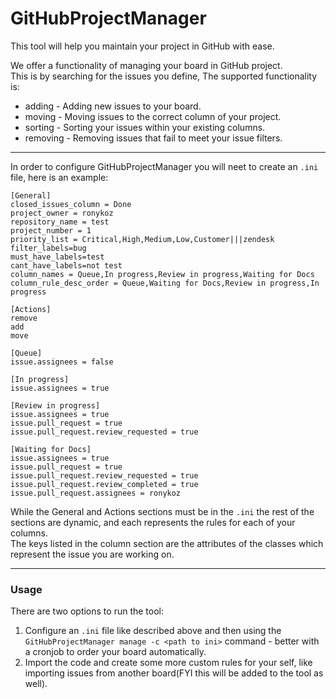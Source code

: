 # GitHubProjectManager
This tool will help you maintain your project in GitHub with ease.

We offer a functionality of managing your board in GitHub project.  
This is by searching for the issues you define, The supported functionality is:
* adding - Adding new issues to your board.
* moving - Moving issues to the correct column of your project.
* sorting - Sorting your issues within your existing columns.
* removing - Removing issues that fail to meet your issue filters.
 
___ 
In order to configure GitHubProjectManager you will neet to create an `.ini` file, here is an example: 
```buildoutcfg
[General]
closed_issues_column = Done
project_owner = ronykoz
repository_name = test
project_number = 1
priority_list = Critical,High,Medium,Low,Customer|||zendesk
filter_labels=bug
must_have_labels=test
cant_have_labels=not test
column_names = Queue,In progress,Review in progress,Waiting for Docs
column_rule_desc_order = Queue,Waiting for Docs,Review in progress,In progress

[Actions]
remove
add
move

[Queue]
issue.assignees = false

[In progress]
issue.assignees = true

[Review in progress]
issue.assignees = true
issue.pull_request = true
issue.pull_request.review_requested = true

[Waiting for Docs]
issue.assignees = true
issue.pull_request = true
issue.pull_request.review_requested = true
issue.pull_request.review_completed = true
issue.pull_request.assignees = ronykoz

```  
While the General and Actions sections must be in the `.ini` the rest of the sections are dynamic, and each represents the rules for each of your columns.  
The keys listed in the column section are the attributes of the classes which represent the issue you are working on.

___
### Usage
There are two options to run the tool:
1. Configure an `.ini` file like described above and then using the `GitHubProjectManager manage -c <path to ini>` command - better with a cronjob to order your board automatically.
2. Import the code and create some more custom rules for your self, like importing issues from another board(FYI this will be added to the tool as well).

